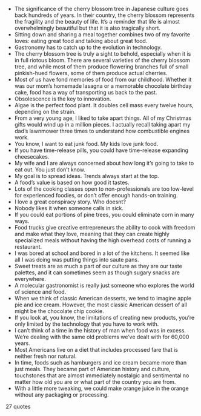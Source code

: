  - The significance of the cherry blossom tree in Japanese culture goes back hundreds of years. In their country, the cherry blossom represents the fragility and the beauty of life. It’s a reminder that life is almost overwhelmingly beautiful but that it is also tragically short.
 - Sitting down and sharing a meal together combines two of my favorite loves: eating great food and talking about great food.
 - Gastronomy has to catch up to the evolution in technology.
 - The cherry blossom tree is truly a sight to behold, especially when it is in full riotous bloom. There are several varieties of the cherry blossom tree, and while most of them produce flowering branches full of small pinkish-hued flowers, some of them produce actual cherries.
 - Most of us have fond memories of food from our childhood. Whether it was our mom’s homemade lasagna or a memorable chocolate birthday cake, food has a way of transporting us back to the past.
 - Obsolescence is the key to innovation.
 - Algae is the perfect food plant. It doubles cell mass every twelve hours, depending on the strain.
 - From a very young age, I liked to take apart things. All of my Christmas gifts would wind up in a million pieces. I actually recall taking apart my dad’s lawnmower three times to understand how combustible engines work.
 - You know, I want to eat junk food. My kids love junk food.
 - If you have time-release pills, you could have time-release expanding cheesecakes.
 - My wife and I are always concerned about how long it’s going to take to eat out. You just don’t know.
 - My goal is to spread ideas. Trends always start at the top.
 - A food’s value is based on how good it tastes.
 - Lots of the cooking classes open to non-professionals are too low-level for experienced foodies, or don’t offer enough hands-on training.
 - I love a great conspiracy story. Who doesnt?
 - Nobody likes it when someone calls in sick.
 - If you could eat portions of pine trees, you could eliminate corn in many ways.
 - Food trucks give creative entrepreneurs the ability to cook with freedom and make what they love, meaning that they can create highly specialized meals without having the high overhead costs of running a restaurant.
 - I was bored at school and bored in a lot of the kitchens. It seemed like all I was doing was putting things into saute pans.
 - Sweet treats are as much a part of our culture as they are our taste palettes, and it can sometimes seem as though sugary snacks are everywhere.
 - A molecular gastronomist is really just someone who explores the world of science and food.
 - When we think of classic American desserts, we tend to imagine apple pie and ice cream. However, the most classic American dessert of all might be the chocolate chip cookie.
 - If you look at, you know, the limitations of creating new products, you’re only limited by the technology that you have to work with.
 - I can’t think of a time in the history of man when food was in excess. We’re dealing with the same old problems we’ve dealt with for 60,000 years.
 - Most Americans live on a diet that includes processed fare that is neither fresh nor natural.
 - In time, foods such as hamburgers and ice cream became more than just meals. They became part of American history and culture, touchstones that are almost immediately nostalgic and sentimental no matter how old you are or what part of the country you are from.
 - With a little more tweaking, we could make orange juice in the orange without any packaging or processing.

27 quotes
